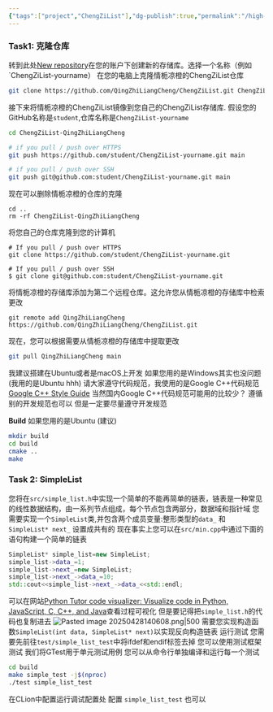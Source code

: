 ```yaml
---
{"tags":["project","ChengZiList"],"dg-publish":true,"permalink":"/high-language/CPP/ChengZiList/Project 0：SimpleList/","dgPassFrontmatter":true,"noteIcon":"","created":"2025-04-28T12:54:28.282+08:00","updated":"2025-04-28T20:21:11.021+08:00"}
---
```



### Task1: 克隆仓库
转到此处[New repository](https://github.com/new)在您的账户下创建新的存储库。选择一个名称（例如`ChengZiList-yourname）
在您的电脑上克隆情栀凉橙的ChengZiList仓库
```bash
git clone https://github.com/QingZhiLiangCheng/ChengZiList.git ChengZiList-QingZhiLiangCheng
```
接下来将情栀凉橙的ChengZiList镜像到您自己的ChengZiList存储库. 假设您的GitHub名称是`student`,仓库名称是`ChengZiList-yourname`
```bash
cd ChengZiList-QingZhiLiangCheng

# if you pull / push over HTTPS
git push https://github.com/student/ChengZiList-yourname.git main

# if you pull / push over SSH
git push git@github.com:student/ChengZiList-yourname.git main
```
现在可以删除情栀凉橙的仓库的克隆
```shell
cd ..
rm -rf ChengZiList-QingZhiLiangCheng
```
将您自己的仓库克隆到您的计算机
```shell
# If you pull / push over HTTPS
git clone https://github.com/student/ChengZiList-yourname.git

# If you pull / push over SSH
$ git clone git@github.com:student/ChengZiList-yourname.git
```
将情栀凉橙的存储库添加为第二个远程仓库。这允许您从情栀凉橙的存储库中检索更改
```shell
git remote add QingZhiLiangCheng https://github.com/QingZhiLiangCheng/ChengZiList.git
```
现在，您可以根据需要从情栀凉橙的存储库中提取更改
```bash
git pull QingZhiLiangCheng main
```
我建议搭建在Ubuntu或者是macOS上开发 如果您用的是Windows其实也没问题(我用的是Ubuntu hhh)
请大家遵守代码规范，我使用的是Google C++代码规范 [Google C++ Style Guide](https://google.github.io/styleguide/cppguide.html) 当然国内Google C++代码规范可能用的比较少？ 遵循别的开发规范也可以 但是一定要尽量遵守开发规范

**Build**
如果您用的是Ubuntu (建议)
```bash
mkdir build
cd build
cmake ..
make
```


### Task 2: SimpleList
您将在`src/simple_list.h`中实现一个简单的不能再简单的链表，链表是一种常见的线性数据结构，由一系列节点组成，每个节点包含两部分，数据域和指针域
您需要实现一个`SimpleList`类,并包含两个成员变量:整形类型的`data_` 和`SimpleList* next_` 设置成共有的
现在事实上您可以在`src/min.cpp`中通过下面的语句构建一个简单的链表
```cpp
SimpleList* simple_list=new SimpleList;  
simple_list->data_=1;  
simple_list->next_=new SimpleList;  
simple_list->next_->data_=10;  
std::cout<<simple_list->next_->data_<<std::endl;
```
可以在网站[Python Tutor code visualizer: Visualize code in Python, JavaScript, C, C++, and Java](https://pythontutor.com/visualize.html#mode=edit)查看过程可视化 但是要记得把`simple_list.h`的代码也复制进去
![Pasted image 20250428140608.png|500](/img/user/accessory/Pasted%20image%2020250428140608.png)
需要您实现构造函数`SimpleList(int data, SimpleList* next)`以实现反向构造链表
运行测试
您需要先前往`test/simple_list_test`中将ifdef和endif标签去掉
您可以使用测试框架测试 我们将GTest用于单元测试用例 您可以从命令行单独编译和运行每一个测试
```bash
cd build
make simple_test -j$(nproc)
./test simple_list_test
```
在CLion中配置运行调试配置处 配置 `simple_list_test` 也可以
